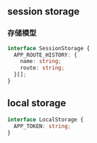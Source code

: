 ## session storage

### 存储模型

```ts
interface SessionStorage {
  APP_ROUTE_HISTORY: {
    name: string;
    route: string;
  }[];
}
```

## local storage

```ts
interface LocalStorage {
  APP_TOKEN: string;
}
```
